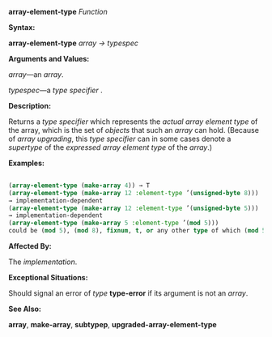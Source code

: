**array-element-type** *Function* 



**Syntax:** 



**array-element-type** *array → typespec* 



**Arguments and Values:** 



*array*—an *array*. 



*typespec*—a *type specifier* . 



**Description:** 



Returns a *type specifier* which represents the *actual array element type* of the array, which is the set of *objects* that such an *array* can hold. (Because of *array upgrading*, this *type specifier* can in some cases denote a *supertype* of the *expressed array element type* of the *array*.) 







 



 



**Examples:**
```lisp
 
(array-element-type (make-array 4)) → T 
(array-element-type (make-array 12 :element-type ’(unsigned-byte 8))) 
→ implementation-dependent 
(array-element-type (make-array 12 :element-type ’(unsigned-byte 5))) 
→ implementation-dependent 
(array-element-type (make-array 5 :element-type ’(mod 5))) 
could be (mod 5), (mod 8), fixnum, t, or any other type of which (mod 5) is a *subtype*. 

```
**Affected By:** 



The *implementation*. 



**Exceptional Situations:** 



Should signal an error of *type* **type-error** if its argument is not an *array*. 



**See Also:** 



**array**, **make-array**, **subtypep**, **upgraded-array-element-type** 



